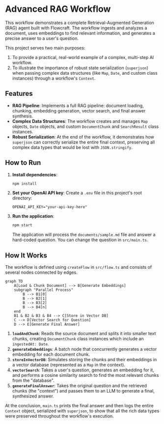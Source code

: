 # Advanced RAG Workflow

This workflow demonstrates a complete Retrieval-Augmented Generation (RAG) agent built with Flowcraft. The workflow ingests and analyzes a document, uses embeddings to find relevant information, and generates a precise answer to a user's question.

This project serves two main purposes:

1. To provide a practical, real-world example of a complex, multi-step AI workflow.
2. To illustrate the importance of robust state serialization (`superjson`) when passing complex data structures (like `Map`, `Date`, and custom class instances) through a workflow's `Context`.

## Features

- **RAG Pipeline**: Implements a full RAG pipeline: document loading, chunking, embedding generation, vector search, and final answer synthesis.
- **Complex Data Structures**: The workflow creates and manages `Map` objects, `Date` objects, and custom `DocumentChunk` and `SearchResult` class instances.
- **Robust Serialization**: At the end of the workflow, it demonstrates how `superjson` can correctly serialize the entire final context, preserving all complex data types that would be lost with `JSON.stringify`.

## How to Run

1. **Install dependencies**:

    ```bash
    npm install
    ```

2. **Set your OpenAI API key**:
    Create a `.env` file in this project's root directory:

    ```
    OPENAI_API_KEY="your-api-key-here"
    ```

3. **Run the application**:

    ```bash
    npm start
    ```

    The application will process the `documents/sample.md` file and answer a hard-coded question. You can change the question in `src/main.ts`.

## How It Works

The workflow is defined using `createFlow` in `src/flow.ts` and consists of several nodes connected by edges.

```mermaid
graph TD
	A[Load & Chunk Document] --> B[Generate Embeddings]
	subgraph "Parallel Process"
		B --> B1[0]
		B --> B2[1]
		B --> B3[2]
		B --> B4[n]
	end
	B1 & B2 & B3 & B4 --> C[Store in Vector DB]
	C --> D[Vector Search for Question]
	D --> E[Generate Final Answer]
```

1. **`loadAndChunk`**: Reads the source document and splits it into smaller text chunks, creating `DocumentChunk` class instances which include an `ingestedAt: Date`.
2. **`generateEmbeddings`**: A batch node that concurrently generates a vector embedding for each document chunk.
3. **`storeInVectorDB`**: Simulates storing the chunks and their embeddings in a vector database (represented as a `Map` in the context).
4. **`vectorSearch`**: Takes a user's question, generates an embedding for it, and performs a cosine similarity search to find the most relevant chunks from the "database".
5. **`generateFinalAnswer`**: Takes the original question and the retrieved chunks (the "context") and passes them to an LLM to generate a final, synthesized answer.

At the conclusion, `main.ts` prints the final answer and then logs the entire `Context` object, serialized with `superjson`, to show that all the rich data types were preserved throughout the workflow's execution.
